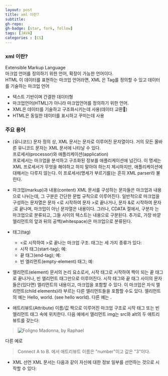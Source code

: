 ```yaml
---
layout: post
title: xml 이란?
subtitle: 
gh-repo: 
gh-badge: [star, fork, follow]
tags: [JAVA]
categories : [CS]
---
```



### xml 이란?
Extensible Markup Language  
마크업 언어를 정의하기 위한 언어, 확장이 가능한 언어이다.  
HTML 이 데이터를 표현하는 마크업 언어라면, XML 은 Tag를 정의할 수 있고 데이터를 기술하는 마크업 언어  


* 텍스트 기반이며 간결한 데이터형
* 마크업언어(HTML)가 아니라 마크업언어를 정의하기 위한 언어.
* XML은 데이터를 기술하고 구조화시키는데 사용(데이터 교환)
* HTML은 동일한 데이터를 표시하고 꾸미는데 사용

### 주요 용어

* (유니코드) 문자
정의 상, XML 문서는 문자로 이루어진 문자열이다. 거의 모든 올바른 유니코드 문자는 XML 문서에 나타날 수 있다.  
프로세서(processor)와 애플리케이션(application)  
프로세서는 마크업을 분석하고 구조화된 정보를 애플리케이션에 넘긴다. 이 명세는 XML 프로세서가 무엇을 해야하고 하지 말아야 하는지 제시하지만,   애플리케이션에 대해서는 다루지 않는다. 이 프로세서(명세가 부르기를)는 흔히 XML parser라 불린다.  

* 마크업(markup)과 내용(content)
XML 문서를 구성하는 문자들은 마크업과 내용으로 나뉘는데, 그 구분은 간단한 문법 규칙으로 이루어진다. 일반적으로 마크업을 구성하는 문자열은 문자 <로 시작하여 문자 >로 끝나거나, 문자 &로 시작하여 문자 ;로 끝나며, 마크업이 아닌 문자열은 내용이다. 그러나, CDATA 절에서, 구분자 <![CDATA[와 ]]>는 마크업으로 분류되고, 그들 사이의 텍스트는 내용으로 구분된다. 추가로, 가장 바깥 엘리먼트의 앞과 뒤의 공백(whitespace)은 마크업으로 분류된다.  

* 태그(tag) 
    - <로 시작하여 >로 끝나는 마크업 구조. 태그는 세 가지 종류가 있다:
    - 시작 태그(start-tag); 예: <section>
    - 끝 태그(end-tag); 예: </section>
    - 빈 엘리먼트(empty-element) 태그; 예: <line-break />

* 엘리먼트(element)
문서의 논리 요소로서, 시작 태그로 시작하여 짝이 되는 끝 태그로 끝나거나, 빈 엘리먼트 태그만으로 이루어진다. 시작 태그와 끝 태그 사이의 문자들은(있다면) 엘리먼트의 내용이고, 마크업을 포함할 수 있다. 이 마크업은 자식 엘리먼트(child elements)라 부르는 다른 엘리먼트들을 포함할 수도 있다. 엘리먼트의 예는 <Greeting>Hello, world.</Greeting> (see hello world). 다른 예는 <line-break />.

* 애트리뷰트(Attribute)
이름/값 짝으로 이루어진 마크업 구조로 시작 태그 또는 빈 엘리먼트 태그 속에 위치한다. 다음 예에서 엘리먼트 img는 src와 alt의 두 애트리뷰트를 갖는다:
> <img src="madonna.jpg" alt='Foligno Madonna, by Raphael'/>
다른 예로
> <step number="3">Connect A to B.</step>
에서 애트리뷰트 이름은 "number"이고 값은 "3"이다.

* XML 선언
XML 문서는 다음과 같이 자신에 대한 정보 일부를 선언하는 것으로 시작할 수 있다:
> <?xml version="1.0" encoding="UTF-8" ?>